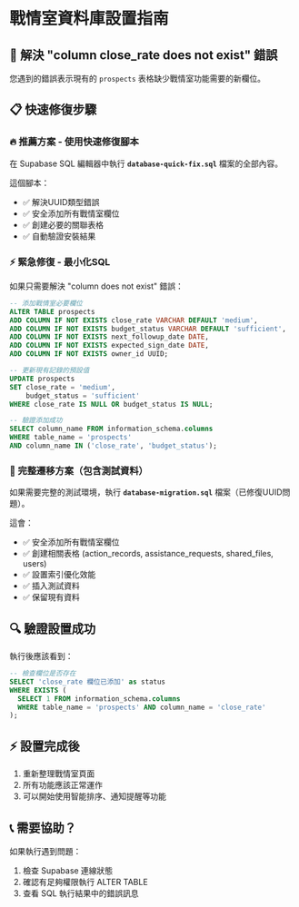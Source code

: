 # 戰情室資料庫設置指南

## 🚨 解決 "column close_rate does not exist" 錯誤

您遇到的錯誤表示現有的 `prospects` 表格缺少戰情室功能需要的新欄位。

## 📋 快速修復步驟

### 🔥 推薦方案 - 使用快速修復腳本

在 Supabase SQL 編輯器中執行 **`database-quick-fix.sql`** 檔案的全部內容。

這個腳本：
- ✅ 解決UUID類型錯誤
- ✅ 安全添加所有戰情室欄位
- ✅ 創建必要的關聯表格
- ✅ 自動驗證安裝結果

### ⚡ 緊急修復 - 最小化SQL

如果只需要解決 "column does not exist" 錯誤：

```sql
-- 添加戰情室必要欄位
ALTER TABLE prospects 
ADD COLUMN IF NOT EXISTS close_rate VARCHAR DEFAULT 'medium',
ADD COLUMN IF NOT EXISTS budget_status VARCHAR DEFAULT 'sufficient',
ADD COLUMN IF NOT EXISTS next_followup_date DATE,
ADD COLUMN IF NOT EXISTS expected_sign_date DATE,
ADD COLUMN IF NOT EXISTS owner_id UUID;

-- 更新現有記錄的預設值
UPDATE prospects 
SET close_rate = 'medium', 
    budget_status = 'sufficient' 
WHERE close_rate IS NULL OR budget_status IS NULL;

-- 驗證添加成功
SELECT column_name FROM information_schema.columns 
WHERE table_name = 'prospects' 
AND column_name IN ('close_rate', 'budget_status');
```

### 🚀 完整遷移方案（包含測試資料）

如果需要完整的測試環境，執行 **`database-migration.sql`** 檔案（已修復UUID問題）。

這會：
- ✅ 安全添加所有戰情室欄位
- ✅ 創建相關表格 (action_records, assistance_requests, shared_files, users)
- ✅ 設置索引優化效能
- ✅ 插入測試資料
- ✅ 保留現有資料

## 🔍 驗證設置成功

執行後應該看到：

```sql
-- 檢查欄位是否存在
SELECT 'close_rate 欄位已添加' as status 
WHERE EXISTS (
  SELECT 1 FROM information_schema.columns 
  WHERE table_name = 'prospects' AND column_name = 'close_rate'
);
```

## ⚡ 設置完成後

1. 重新整理戰情室頁面
2. 所有功能應該正常運作
3. 可以開始使用智能排序、通知提醒等功能

## 📞 需要協助？

如果執行遇到問題：
1. 檢查 Supabase 連線狀態
2. 確認有足夠權限執行 ALTER TABLE
3. 查看 SQL 執行結果中的錯誤訊息
